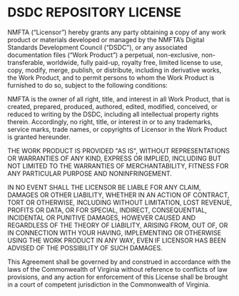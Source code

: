 # DSDC REPOSITORY LICENSE

NMFTA (“Licensor”) hereby grants any party obtaining a copy of any work product or materials developed or managed by the NMFTA’s Digital Standards Development Council (“DSDC”), or any associated documentation files (“Work Product”) a perpetual, non-exclusive, non-transferable, worldwide, fully paid-up, royalty free, limited license to use, copy, modify, merge, publish, or distribute, including in derivative works, the Work Product, and to permit persons to whom the Work Product is furnished to do so, subject to the following conditions:

NMFTA is the owner of all right, title, and interest in all Work Product, that is created, prepared, produced, authored, edited, modified, conceived, or reduced to writing by the DSDC, including all intellectual property rights therein.  Accordingly, no right, title, or interest in or to any trademarks, service marks, trade names, or copyrights of Licensor in the Work Product is granted hereunder.

THE WORK PRODUCT IS PROVIDED "AS IS", WITHOUT REPRESENTATIONS OR WARRANTIES OF ANY KIND, EXPRESS OR IMPLIED, INCLUDING BUT NOT LIMITED TO THE WARRANTIES OF MERCHANTABILITY, FITNESS FOR ANY PARTICULAR PURPOSE AND NONINFRINGEMENT.

IN NO EVENT SHALL THE LICENSOR BE LIABLE FOR ANY CLAIM, DAMAGES OR OTHER LIABILITY, WHETHER IN AN ACTION OF CONTRACT, TORT OR OTHERWISE, INCLUDING WITHOUT LIMITATION, LOST REVENUE, PROFITS OR DATA, OR FOR SPECIAL, INDIRECT, CONSEQUENTIAL, INCIDENTAL OR PUNITIVE DAMAGES, HOWEVER CAUSED AND REGARDLESS OF THE THEORY OF LIABILITY, ARISING FROM, OUT OF, OR IN CONNECTION WITH YOUR HAVING, IMPLEMENTING OR OTHERWISE USING THE WORK PRODUCT IN ANY WAY, EVEN IF LICENSOR HAS BEEN ADVISED OF THE POSSIBILITY OF SUCH DAMAGES.

This Agreement shall be governed by and construed in accordance with the laws of the Commonwealth of Virginia without reference to conflicts of law provisions, and any action for enforcement of this License shall be brought in a court of competent jurisdiction in the Commonwealth of Virginia.
